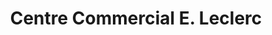 ---
title: "Centre Commercial E. Leclerc"
url: /houtaud/centre-commercial-e-leclerc/
shop: supermarché
---